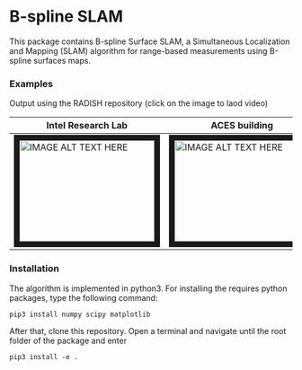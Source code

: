 # B-spline SLAM
This package contains B-spline Surface SLAM, a Simultaneous Localization and Mapping (SLAM) algorithm for range-based measurements using B-spline surfaces maps.

### Examples
Output using the RADISH repository (click on the image to laod video)

| Intel Research Lab | ACES building | Freiburg 079 | MIT-CSAIL |
|-|-|-|-|
|  <a href="http://www.youtube.com/watch?feature=player_embedded&v=xdUmI20_1TM " target="_blank"><img src="http://img.youtube.com/vi/xdUmI20_1TM/0.jpg" alt="IMAGE ALT TEXT HERE" width="240" height="180" border="10" /></a>  | <a href="http://www.youtube.com/watch?feature=player_embedded&v=LGK2eVMEylY " target="_blank"><img src="http://img.youtube.com/vi/LGK2eVMEylY/0.jpg" alt="IMAGE ALT TEXT HERE" width="240" height="180" border="10" /></a>  |  <a href="http://www.youtube.com/watch?feature=player_embedded&v=nlAddtpiTkU " target="_blank"><img src="http://img.youtube.com/vi/nlAddtpiTkU/0.jpg" alt="IMAGE ALT TEXT HERE" width="240" height="180" border="10" /></a>  |  <a href="http://www.youtube.com/watch?feature=player_embedded&v=GdHI9H4ICFA " target="_blank"><img src="http://img.youtube.com/vi/GdHI9H4ICFA/0.jpg" alt="IMAGE ALT TEXT HERE" width="240" height="180" border="10" /></a>  |


### Installation
The algorithm is implemented in python3. For installing the requires python packages, type the following command:

`pip3 install numpy scipy matplotlib`

After that, clone this repository. Open a terminal and navigate until the root folder of the package and enter

`pip3 install -e .` 

